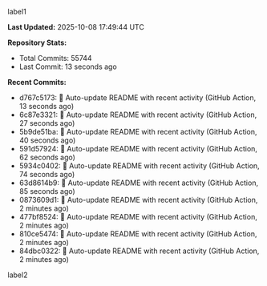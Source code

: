 
label1 
<!-- ACTIVITY_START -->
**Last Updated:** 2025-10-08 17:49:44 UTC

**Repository Stats:**
- Total Commits: 55744
- Last Commit: 13 seconds ago

**Recent Commits:**
- d767c5173: 🤖 Auto-update README with recent activity (GitHub Action, 13 seconds ago)
- 6c87e3321: 🤖 Auto-update README with recent activity (GitHub Action, 27 seconds ago)
- 5b9de51ba: 🤖 Auto-update README with recent activity (GitHub Action, 40 seconds ago)
- 591d57924: 🤖 Auto-update README with recent activity (GitHub Action, 62 seconds ago)
- 5934c0402: 🤖 Auto-update README with recent activity (GitHub Action, 74 seconds ago)
- 63d8614b9: 🤖 Auto-update README with recent activity (GitHub Action, 85 seconds ago)
- 0873609d1: 🤖 Auto-update README with recent activity (GitHub Action, 2 minutes ago)
- 477bf8524: 🤖 Auto-update README with recent activity (GitHub Action, 2 minutes ago)
- 810ce5474: 🤖 Auto-update README with recent activity (GitHub Action, 2 minutes ago)
- 84dbc0322: 🤖 Auto-update README with recent activity (GitHub Action, 2 minutes ago)
<!-- ACTIVITY_END -->

label2
